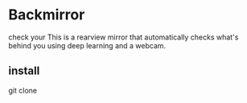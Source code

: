 # Backmirror
check your This is a rearview mirror that automatically checks what's behind you using deep learning and a webcam.

## install

git clone 
